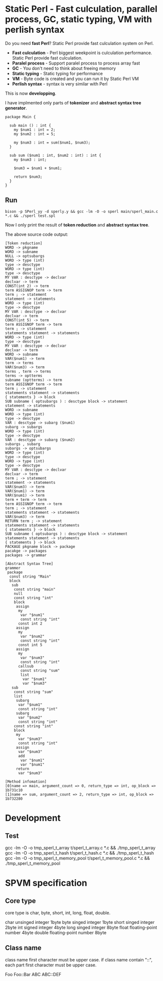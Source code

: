 # Static Perl - Fast culculation, parallel process, GC, static typing, VM with  perlish syntax

Do you need **fast Perl**? Static Perl provide fast culculation system on Perl.

- **Fast culculation** - Perl biggest weekpoint is culculation performance. Static Perl provide fast culculation.
- **Paralel process** - Support paralel process to process array fast
- **GC** - You don't need to think about freeing memory
- **Static typing** - Static typing for performance
- **VM** - Byte code is created and you can run it by Static Perl VM
- **Perlish syntax** - syntax is very similar with Perl

This is now **developping**.

I have implmented only parts of **tokenizer** and **abstract syntax tree generator**.

```
package Main {

  sub main () : int {
    my $num1 : int = 2;
    my $num2 : int = 5;

    my $num3 : int = sum($num1, $num3);
  }

  sub sum ($num1 : int, $num2 : int) : int {
    my $num3 : int;

    $num3 = $num1 + $num1;

    return $num3;
  }
}
```

## Run

    bison -p SPerl_yy -d sperly.y && gcc -lm -O -o sperl main/sperl_main.c *.c && ./sperl test.spl

Now I only print the result of **token reduction** and **abstract syntax tree**.

The above source code output:

```
[Token reduction]
WORD -> pkgname
WORD -> subname
NULL -> optsubargs
WORD -> type (int)
type -> desctype
WORD -> type (int)
type -> desctype
MY VAR : desctype -> declvar
declvar -> term
CONST(int 2) -> term
term ASSIGNOP term -> term
term ; -> statement
statement -> statements
WORD -> type (int)
type -> desctype
MY VAR : desctype -> declvar
declvar -> term
CONST(int 5) -> term
term ASSIGNOP term -> term
term ; -> statement
statements statement -> statements
WORD -> type (int)
type -> desctype
MY VAR : desctype -> declvar
declvar -> term
WORD -> subname
VAR($num1) -> term
term -> terms
VAR($num3) -> term
terms , term -> terms
terms -> optterms
subname (optterms) -> term
term ASSIGNOP term -> term
term ; -> statement
statements statement -> statements
{ statements } -> block
SUB subname ( optsubargs ) : desctype block -> statement
statement -> statements
WORD -> subname
WORD -> type (int)
type -> desctype
VAR : desctype -> subarg ($num1)
subarg -> subargs
WORD -> type (int)
type -> desctype
VAR : desctype -> subarg ($num2)
subargs , subarg
subargs -> optsubargs
WORD -> type (int)
type -> desctype
WORD -> type (int)
type -> desctype
MY VAR : desctype -> declvar
declvar -> term
term ; -> statement
statement -> statements
VAR($num3) -> term
VAR($num1) -> term
VAR($num1) -> term
term + term -> term
term ASSIGNOP term -> term
term ; -> statement
statements statement -> statements
VAR($num3) -> term
RETURN term ; -> statement
statements statement -> statements
{ statements } -> block
SUB subname ( optsubargs ) : desctype block -> statement
statements statement -> statements
{ statements } -> block
PACKAGE pkgname block -> package
pacakge -> packages
packages -> grammar

[Abstract Syntax Tree]
grammer
 package
  const string "Main"
  block
   sub
    const string "main"
    null
    const string "int"
    block
     assign
      my
       var "$num1"
       const string "int"
      const int 2
     assign
      my
       var "$num2"
       const string "int"
      const int 5
     assign
      my
       var "$num3"
       const string "int"
      callsub
       const string "sum"
       list
        var "$num1"
        var "$num3"
   sub
    const string "sum"
    list
     subarg
      var "$num1"
      const string "int"
     subarg
      var "$num2"
      const string "int"
    const string "int"
    block
     my
      var "$num3"
      const string "int"
     assign
      var "$num3"
      add
       var "$num1"
       var "$num1"
     return
      var "$num3"

[Method infomation]
[0]name => main, argument_count => 0, return_type => int, op_block => 1b731c10
[1]name => sum, argument_count => 2, return_type => int, op_block => 1b732280
```

# Development

## Test

  gcc -lm -O -o tmp_sperl_t_array t/sperl_t_array.c *.c && ./tmp_sperl_t_array
  gcc -lm -O -o tmp_sperl_t_hash t/sperl_t_hash.c *.c && ./tmp_sperl_t_hash
  gcc -lm -O -o tmp_sperl_t_memory_pool t/sperl_t_memory_pool.c *.c && ./tmp_sperl_t_memory_pool

# SPVM specification

## Core type

core type is char, byte, short, int, long, float, double.

  char    unsinged integer        1byte
  byte    singed integer          1byte
  short   singed integer          2byte
  int     signed integer          4byte
  long    singed integer          8byte
  float   floating-point number   4byte
  double  floating-point number   8byte

## Class name

class name first character must be upper case. if class name contain "::", each part first character must be upper case.

  Foo
  Foo::Bar
  ABC
  ABC::DEF
